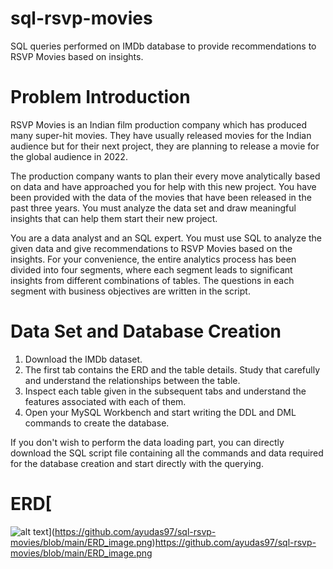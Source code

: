 # sql-rsvp-movies
SQL queries performed on IMDb database to provide recommendations to RSVP Movies based on insights.


# Problem Introduction
RSVP Movies is an Indian film production company which has produced many super-hit movies. They have usually released movies for the Indian audience but for their next project, they are planning to release a movie for the global audience in 2022.

The production company wants to plan their every move analytically based on data and have approached you for help with this new project. You have been provided with the data of the movies that have been released in the past three years. You must analyze the data set and draw meaningful insights that can help them start their new project.

You are a data analyst and an SQL expert. You must use SQL to analyze the given data and give recommendations to RSVP Movies based on the insights. For your convenience, the entire analytics process has been divided into four segments, where each segment leads to significant insights from different combinations of tables. The questions in each segment with business objectives are written in the script.


# Data Set and Database Creation
1. Download the IMDb dataset.
2. The first tab contains the ERD and the table details. Study that carefully and understand the relationships between the table.
3. Inspect each table given in the subsequent tabs and understand the features associated with each of them.
4. Open your MySQL Workbench and start writing the DDL and DML commands to create the database.

If you don't wish to perform the data loading part, you can directly download the SQL script file containing all the commands and data required for the database creation and start directly with the querying.


# ERD[
![alt text](https://github.com/manaswikamila05/RSVP-Movies/blob/main/ERD.JPG?raw=true)](https://github.com/ayudas97/sql-rsvp-movies/blob/main/ERD_image.png)https://github.com/ayudas97/sql-rsvp-movies/blob/main/ERD_image.png

